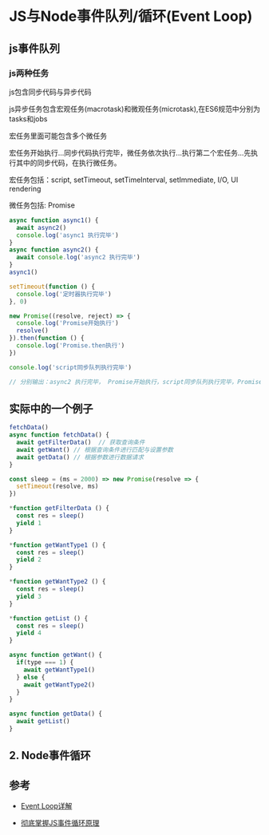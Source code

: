# JS与Node事件队列/循环(Event Loop)

## js事件队列

### js两种任务

js包含同步代码与异步代码

js异步任务包含宏观任务(macrotask)和微观任务(microtask),在ES6规范中分别为tasks和jobs 

宏任务里面可能包含多个微任务

宏任务开始执行...同步代码执行完毕，微任务依次执行...执行第二个宏任务...先执行其中的同步代码，在执行微任务。

宏任务包括：script, setTimeout, setTimeInterval, setImmediate, I/O, UI rendering

微任务包括: Promise

```js
async function async1() {
  await async2()
  console.log('async1 执行完毕')
}
async function async2() {
  await console.log('async2 执行完毕')
}
async1()

setTimeout(function () {
  console.log('定时器执行完毕')
}, 0)

new Promise((resolve, reject) => {
  console.log('Promise开始执行')
  resolve()
}).then(function () {
  console.log('Promise.then执行')
})

console.log('script同步队列执行完毕')

// 分别输出：async2 执行完毕， Promise开始执行，script同步队列执行完毕，Promise.then执行，async1执行完毕，定时器执行完毕
```

## 实际中的一个例子

```js
fetchData()
async function fetchData() {
  await getFilterData()  // 获取查询条件
  await getWant() // 根据查询条件进行匹配与设置参数
  await getData() // 根据参数进行数据请求
}

const sleep = (ms = 2000) => new Promise(resolve => {
  setTimeout(resolve, ms)
})

*function getFilterData () {
  const res = sleep()
  yield 1
}

*function getWantType1 () {
  const res = sleep()
  yield 2
}

*function getWantType2 () {
  const res = sleep()
  yield 3
}

*function getList () {
  const res = sleep()
  yield 4
}

async function getWant() {
  if(type === 1) {
    await getWantType1()
  } else {
    await getWantType2()
  }
}

async function getData() {
  await getList()
}
```

## 2. Node事件循环

## 参考

- [Event Loop详解](https://github.com/xiaomuzhu/front-end-interview/blob/master/docs/guide/eventLoop.md)

- [彻底掌握JS事件循环原理](https://juejin.im/post/5e01aa0ae51d45583947de9a)